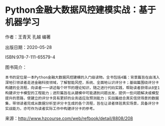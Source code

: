 # Python金融大数据风控建模实战：基于机器学习
作者：王青天 孔越 编著

出版日期：2020-05-28

ISBN:978-7-111-65579-4

图书简介：

    本书的定位是一本Python金融大数据风控建模的入门级读物。全书包括4篇：背景篇旨在由浅入深地引领读者走进金融科技领域，了解智能风控，系统、全面地认识评分卡；基础篇围绕评分卡构建的全流程，向读者一一讲述每个环节的理论知识，随之进行代码实践，帮助读者获得从0至1构建评分卡模型的工程能力；进阶篇旨在从建模中可能遇到问题出发，提供一些问题解决或模型提升的思路，使建立的评分卡具有更好的业务适应及预测能力；实战篇结合真实信贷场景的数据集，带领读者完成从数据分析至评分卡生成的各个流程，旨在让读者体验真实场景，具备评分卡实战能力，亦可作为读者实际工作中构建评分卡的参考。

来源：http://www.hzcourse.com/web/refbook/detail/8808/208
